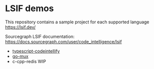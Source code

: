 # LSIF demos

This repository contains a sample project for each supported language https://lsif.dev/

Sourcegraph LSIF documentation: https://docs.sourcegraph.com/user/code_intelligence/lsif

- [typescript-codeintellify](./typescript-codeintellify/src/hoverifier.ts)
- [go-mux](./go-mux/mux.go)
- c-cpp-redis WIP
